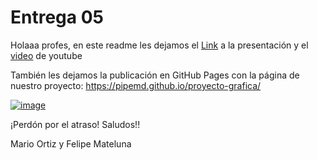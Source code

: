 # Entrega 05

Holaaa profes, en este readme les dejamos el [Link](https://www.canva.com/design/DAGEyXHwVAk/6p3CuT9vagFzgigPURYxFw/edit) a la presentación y el [video](https://youtu.be/78a6zbjzQY8) de youtube

También les dejamos la publicación en GitHub Pages con la página de nuestro proyecto: https://pipemd.github.io/proyecto-grafica/


[![image](https://github.com/PipeMD/proyecto-grafica/assets/162638279/aa445e5e-7cf3-4cd8-b56b-d5a606d42f04)](https://gyazo.com/cbf0eb9cdba3538a3ae56e9e58e3bf6d)

¡Perdón por el atraso!
Saludos!!

Mario Ortiz y Felipe Mateluna
